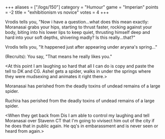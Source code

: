 +++
aliases = ["/logs/150"]
category = "Humour"
game = "Imperian"
points = -2
title = "exhibitionism vs novice"
votes = 4
+++

Vrodis tells you, "Now i have a question...what does this mean 
exactly: Moranasai grabs your hips, starting to thrust faster, rocking against 
your body, biting into his lower lips to keep quiet, thrusting himself deep and
hard into your soft depths, shivering madly? Is this really...that?"

Vrodis tells you, "It happened just after appearing under 
aryana's spring..."

(Recruits): You say, "That means he really likes you."

&lt;At this point I am laughing so hard that all I can do is copy and paste the tell to DK and CG. Ashel 
gets a spider, walks in under the springs where they were mudsexing and animates it right there.&gt;

Moranasai has perished from the deadly toxins of undead remains of a large 
spider.

Ruchira has perished from the deadly toxins of undead remains of a large 
spider.

&lt;When they get back from Dis I am able to control my laughing and tell Moranasai over Stavenn CT that I'm 
going to vivisect him out of the city if he does that in public again. He qq's in embarassment and is 
never seen or heard from again.&gt;